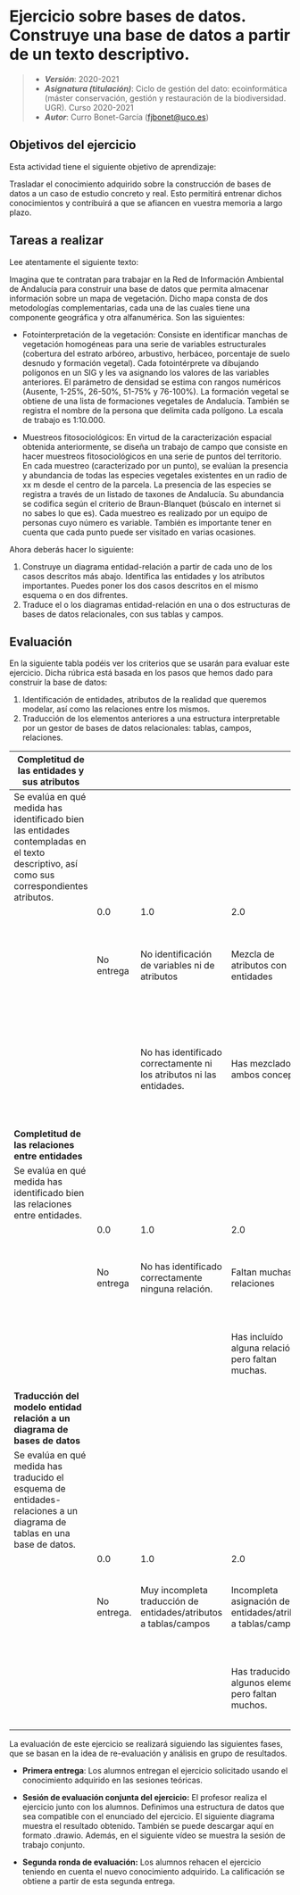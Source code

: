 # Ejercicio sobre bases de datos. Construye una base de datos a partir de un texto descriptivo.


> + **_Versión_**: 2020-2021
> + **_Asignatura (titulación)_**: Ciclo de gestión del dato: ecoinformática (máster conservación, gestión y restauración de la biodiversidad. UGR). Curso 2020-2021
> + **_Autor_**: Curro Bonet-García (fjbonet@uco.es)



## Objetivos del ejercicio

Esta actividad tiene el siguiente objetivo de aprendizaje:

Trasladar el conocimiento adquirido sobre la construcción de bases de datos a un caso de estudio concreto y real. Esto permitirá entrenar dichos conocimientos y contribuirá a que se afiancen en vuestra memoria a largo plazo. 

## Tareas a realizar

Lee atentamente el siguiente texto:

Imagina que te contratan para trabajar en la Red de Información Ambiental de Andalucía para construir una base de datos que permita almacenar información sobre un mapa de vegetación. Dicho mapa consta de dos metodologías complementarias, cada una de las cuales tiene una componente geográfica y otra alfanumérica. Son las siguientes:

+ Fotointerpretación de la vegetación: Consiste en identificar manchas de vegetación homogéneas para una serie de variables estructurales (cobertura del estrato arbóreo, arbustivo, herbáceo, porcentaje de suelo desnudo y formación vegetal). Cada fotointérprete va dibujando polígonos en un SIG y les va asignando los valores de las variables anteriores. El parámetro de densidad se estima con rangos numéricos (Ausente, 1-25%, 26-50%, 51-75% y 76-100%). La formación vegetal se obtiene de una lista de formaciones vegetales de Andalucía. También se registra el nombre de la persona que delimita cada polígono. La escala de trabajo es 1:10.000.

+ Muestreos fitosociológicos: En virtud de la caracterización espacial obtenida anteriormente, se diseña un trabajo de campo que consiste en hacer muestreos fitosociológicos en una serie de puntos del territorio. En cada muestreo (caracterizado por un punto), se evalúan la presencia y abundancia de todas las especies vegetales existentes en un radio de xx m desde el centro de la parcela. La presencia de las especies se registra a través de un listado de taxones de Andalucía. Su abundancia se codifica según el criterio de Braun-Blanquet (búscalo en internet si no sabes lo que es). Cada muestreo es realizado por un equipo de personas cuyo número es variable. También es importante tener en cuenta que cada punto puede ser visitado en varias ocasiones. 

Ahora deberás hacer lo siguiente:
1. Construye un diagrama entidad-relación a partir de cada uno de los casos descritos más abajo. Identifica las entidades y los atributos importantes. Puedes poner los dos casos descritos en el mismo esquema o en dos difrentes. 
2. Traduce el o los diagramas entidad-relación en una o dos estructuras de bases de datos relacionales, con sus tablas y campos. 

## Evaluación
En la siguiente tabla podéis ver los criterios que se usarán para evaluar este ejercicio. Dicha rúbrica está basada en los pasos que hemos dado para construir la base de datos:

1. Identificación de entidades, atributos de la realidad que queremos modelar, así como las relaciones entre los mismos.
2. Traducción de los elementos anteriores a una estructura interpretable por un gestor de bases de datos relacionales: tablas, campos, relaciones.


<div style="page-break-after: always; break-after: page;"></div>

| Completitud de las entidades y sus atributos                 |             |                                                              |                                                              |                                                              |                                                              |                                                              |
| ------------------------------------------------------------ | ----------- | ------------------------------------------------------------ | ------------------------------------------------------------ | ------------------------------------------------------------ | ------------------------------------------------------------ | ------------------------------------------------------------ |
| Se evalúa en qué medida has identificado bien las entidades contempladas en el texto descriptivo, así como sus correspondientes atributos. |             |                                                              |                                                              |                                                              |                                                              |                                                              |
|                                                              | 0.0         | 1.0                                                          | 2.0                                                          | 3.0                                                          | 4.0                                                          | 5.0                                                          |
|                                                              | No entrega  | No identificación de variables ni de atributos               | Mezcla de atributos con entidades                            | Correcta identificación de ambos conceptos                   | Identificación completa de atributos y entidades             | Incorporas conceptos y/o atributos que mejoran la base de datos |
|                                                              |             | No has identificado correctamente ni los atributos ni las entidades. | Has mezclado ambos conceptos                                 | Has diferenciado bien entre entidades y atributos, pero faltan alguno de cualquiera de ellos. | Están todos los atributos y entidades.                       | Además de considerar todos los conceptos y atributos del enunciado, lo has mejorado. |
| **Completitud de las relaciones entre entidades**            |             |                                                              |                                                              |                                                              |                                                              |                                                              |
| Se evalúa en qué medida has identificado bien las relaciones entre entidades. |             |                                                              |                                                              |                                                              |                                                              |                                                              |
|                                                              | 0.0         | 1.0                                                          | 2.0                                                          | 3.0                                                          | 4.0                                                          | 5.0                                                          |
|                                                              | No entrega  | No has identificado correctamente ninguna relación.          | Faltan muchas relaciones                                     | Correcta identificación de relaciones                        | Identificación completa de relaciones                        | Incorporas nuevas relaciones que mejoran la base de datos.   |
|                                                              |             |                                                              | Has incluído alguna relación, pero faltan muchas.            | Has identificado adecuadamente la mayoría de las relaciones. | Están todas las relaciones y su cardinalidad es correcta.    |                                                              |
| **Traducción del modelo entidad relación a un diagrama de bases de datos** |             |                                                              |                                                              |                                                              |                                                              |                                                              |
| Se evalúa en qué medida has traducido el esquema de entidades-relaciones a un diagrama de tablas en una base de datos. |             |                                                              |                                                              |                                                              |                                                              |                                                              |
|                                                              | 0.0         | 1.0                                                          | 2.0                                                          | 3.0                                                          | 4.0                                                          | 5.0                                                          |
|                                                              | No entrega. | Muy incompleta traducción de entidades/atributos a tablas/campos | Incompleta asignación de entidades/atributos a tablas/campos | Correcta traducción de entidades/atributos a tablas/campos   | Traducción completa                                          | Incorporas nuevas tablas y campos que mejoran la estructura. |
|                                                              |             |                                                              | Has traducido bien algunos elementos, pero faltan muchos.    | Están realizadas correctamente casi todas las asignaciones entidad/atributo a tabla/campo. | Todas las entidades y sus atributos han sido traducidos a tablas y a campos. |                                                              |





La evaluación de este ejercicio se realizará siguiendo las siguientes fases, que se basan en la idea de re-evaluación y análisis en grupo de resultados.



+ **Primera entrega**: Los alumnos entregan el ejercicio solicitado usando el conocimiento adquirido en las sesiones teóricas.
+ **Sesión de evaluación conjunta del ejercicio:** El profesor realiza el ejercicio junto con los alumnos. Definimos una estructura de datos que sea compatible con el enunciado del ejercicio. El siguiente diagrama muestra el resultado obtenido. También se puede descargar aquí en formato .drawio. Además, en el siguiente vídeo se muestra la sesión de trabajo conjunto.









+ **Segunda ronda de evaluación:** Los alumnos rehacen el ejercicio teniendo en cuenta el nuevo conocimiento adquirido. La calificación se obtiene a partir de esta segunda entrega.
